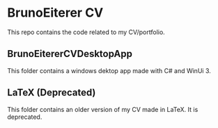 # BrunoEiterer CV
This repo contains the code related to my CV/portfolio.

## BrunoEitererCVDesktopApp
This folder contains a windows dektop app made with C# and WinUi 3.

## LaTeX (Deprecated)
This folder contains an older version of my CV made in LaTeX. It is deprecated.
